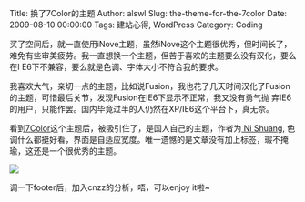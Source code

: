 Title: 换了7Color的主题
Author: alswl
Slug: the-theme-for-the-7color
Date: 2009-08-10 00:00:00
Tags: 建站心得, WordPress
Category: Coding

买了空间后，就一直使用iNove主题，虽然iNove这个主题很优秀，但时间长了，难免有些审美疲劳。我一直想换一个主题，但苦于喜欢的主题要么没有汉化，要么在I
E6下不兼容，要么就是色调、字体大小不符合我的要求。

我喜欢大气，亲切一点的主题，比如说Fusion，我也花了几天时间汉化了Fusion的主题，可惜最后关节，发现Fusion在IE6下显示不正常，我又没有勇气抛
弃IE6的用户，只能作罢。国内毕竟过半的人仍然在XP/IE6这个平台下，真无奈。

看到[7Color](http://wordpress.org/extend/themes/7color)这个主题后，被吸引住了，是国人自己的主题，作者为[
Ni Shuang](http://nishuang.de/),
色调什么都挺好看，界面是自适应宽度。唯一遗憾的是文章没有加上标签，瑕不掩瑜，这还是一个很优秀的主题。

![](http://wp-themes.com/wp-content/themes/7color/screenshot.png)

调一下footer后，加入cnzz的分析，唔，可以enjoy it啦~

